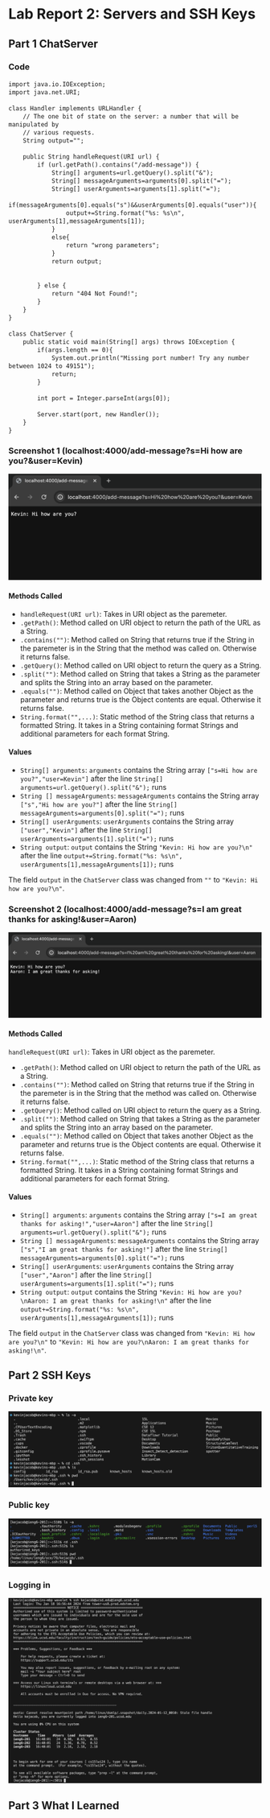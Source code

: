 # Lab Report 2: Servers and SSH Keys
## Part 1 ChatServer
### Code
```
import java.io.IOException;
import java.net.URI;

class Handler implements URLHandler {
    // The one bit of state on the server: a number that will be manipulated by
    // various requests.
    String output="";

    public String handleRequest(URI url) {
        if (url.getPath().contains("/add-message")) {
            String[] arguments=url.getQuery().split("&");
            String[] messageArguments=arguments[0].split("=");
            String[] userArguments=arguments[1].split("=");
            if(messageArguments[0].equals("s")&&userArguments[0].equals("user")){
                output+=String.format("%s: %s\n", userArguments[1],messageArguments[1]);
            }
            else{
                return "wrong parameters";
            }
            return output;


        } else {
            return "404 Not Found!";
        }
    }
}

class ChatServer {
    public static void main(String[] args) throws IOException {
        if(args.length == 0){
            System.out.println("Missing port number! Try any number between 1024 to 49151");
            return;
        }

        int port = Integer.parseInt(args[0]);

        Server.start(port, new Handler());
    }
}

```
### Screenshot 1 (localhost:4000/add-message?s=Hi how are you?&user=Kevin)
![Image](/ChatServer1.png)

#### Methods Called
* `handleRequest(URI url)`: Takes in URI object as the paremeter.
* `.getPath()`: Method called on URI object to return the path of the URL as a String.
* `.contains("")`: Method called on String that returns true if the String in the paremeter is in the String that the method was called on. Otherwise it returns false.
* `.getQuery()`: Method called on URI object to return the query as a String.
* `.split("")`: Method called on String that takes a String as the parameter and splits the String into an array based on the parameter.
* `.equals("")`: Method called on Object that takes another Object as the parameter and returns true is the Object contents are equal. Otherwise it returns false. 
* `String.format("",...)`: Static method of the String class that returns a formatted String. It takes in a String containing format Strings and additional parameters for each format String. 

#### Values
* `String[] arguments`: `arguments` contains the String array `["s=Hi how are you?","user=Kevin"]` after the line `String[] arguments=url.getQuery().split("&");` runs
* `String [] messageArguments`: `messageArguments` contains the String array `["s","Hi how are you?"]` after the line `String[] messageArguments=arguments[0].split("=");` runs
* `String[] userArguments`: `userArguments` contains the String array `["user","Kevin"]` after the line `String[] userArguments=arguments[1].split("=");` runs
* `String output`: `output` contains the String `"Kevin: Hi how are you?\n"` after the line `output+=String.format("%s: %s\n", userArguments[1],messageArguments[1]);` runs

The field `output` in the `ChatServer` class was changed from `""` to `"Kevin: Hi how are you?\n"`.

### Screenshot 2 (localhost:4000/add-message?s=I am great thanks for asking!&user=Aaron)
![Image](/ChatServer2.png)

#### Methods Called
`handleRequest(URI url)`: Takes in URI object as the paremeter.
* `.getPath()`: Method called on URI object to return the path of the URL as a String.
* `.contains("")`: Method called on String that returns true if the String in the paremeter is in the String that the method was called on. Otherwise it returns false.
* `.getQuery()`: Method called on URI object to return the query as a String.
* `.split("")`: Method called on String that takes a String as the parameter and splits the String into an array based on the parameter.
* `.equals("")`: Method called on Object that takes another Object as the parameter and returns true is the Object contents are equal. Otherwise it returns false. 
* `String.format("",...)`: Static method of the String class that returns a formatted String. It takes in a String containing format Strings and additional parameters for each format String.

#### Values
* `String[] arguments`: `arguments` contains the String array `["s=I am great thanks for asking!","user=Aaron"]` after the line `String[] arguments=url.getQuery().split("&");` runs
* `String [] messageArguments`: `messageArguments` contains the String array `["s","I am great thanks for asking!"]` after the line `String[] messageArguments=arguments[0].split("=");` runs
* `String[] userArguments`: `userArguments` contains the String array `["user","Aaron"]` after the line `String[] userArguments=arguments[1].split("=");` runs
* `String output`: `output` contains the String `"Kevin: Hi how are you?\nAaron: I am great thanks for asking!\n"` after the line `output+=String.format("%s: %s\n", userArguments[1],messageArguments[1]);` runs

The field `output` in the `ChatServer` class was changed from `"Kevin: Hi how are you?\n"` to `"Kevin: Hi how are you?\nAaron: I am great thanks for asking!\n"`.

## Part 2 SSH Keys

### Private key
![image](/local.png)

### Public key
![image](/ieng6.png)

### Logging in
![image](/Login.png)

## Part 3 What I Learned
